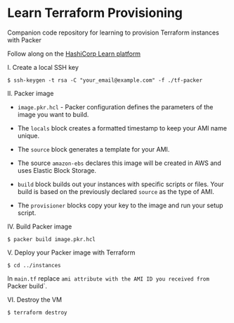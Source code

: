 # Learn Terraform Provisioning
Companion code repository for learning to provision Terraform instances with Packer

Follow along on the [HashiCorp Learn platform](https://learn.hashicorp.com/tutorials/terraform/packer?in=terraform/provision)


I. Create a local SSH key

`$ ssh-keygen -t rsa -C "your_email@example.com" -f ./tf-packer`

II. Packer image

- `image.pkr.hcl` - Packer configuration defines the parameters of the image you want to build.

- The `locals` block creates a formatted timestamp to keep your AMI name unique.

- The `source` block generates a template for your AMI.

- The source `amazon-ebs` declares this image will be created in AWS and uses Elastic Block Storage. 

- `build` block builds out your instances with specific scripts or files. Your build is based on the previously declared `source` as the type of AMI.

- The `provisioner` blocks copy your key to the image and run your setup script.

IV. Build Packer image

`$ packer build image.pkr.hcl`

V. Deploy your Packer image with Terraform

`$ cd ../instances`

In `main.tf` replace `ami attribute with the AMI ID you received from `Packer build`.

VI. Destroy the VM

`$ terraform destroy`